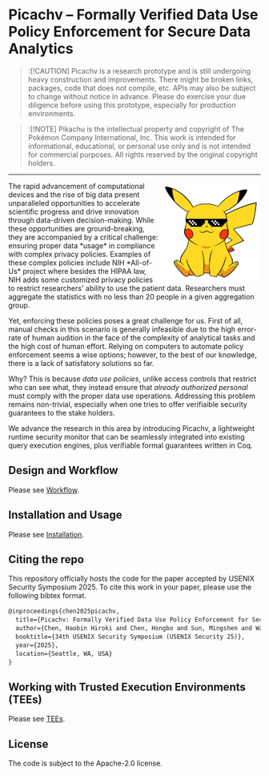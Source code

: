 # Picachv – Formally Verified Data Use Policy Enforcement for Secure Data Analytics

> :[!CAUTION]
> Picachv is a research prototype and is still undergoing heavy construction and improvements. There might be broken links, packages, code that does not compile, etc. APIs may also be subject to change without notice in advance. Please do exercise your due diligence before using this prototype, especially for production environments.

> :[!NOTE]
> Pikachu is the intellectual property and copyright of The Pokémon Company International, Inc. This work is intended for informational, educational, or personal use only and is not intended for commercial purposes. All rights reserved by the original copyright holders.

---

<img style="float:right" width=200 src="docs/pikachu.jpg">
The rapid advancement of computational devices and the rise of big data present unparalleled opportunities to accelerate scientific progress and drive innovation through data-driven decision-making. While these opportunities are ground-breaking, they are accompanied by a critical challenge: ensuring proper data *usage* in compliance with complex privacy policies. Examples of these complex policies include NIH *All-of-Us* project where besides the HIPAA law, NIH adds some customized privacy policies to restrict researchers' ability to use the patient data. Researchers must aggregate the statistics with no less than 20 people in a given aggregation group.

Yet, enforcing these policies poses a great challenge for us. First of all, manual checks in this scenario is generally infeasible due to the high error-rate of human audition in the face of the complexity of analytical tasks and the high cost of human effort. Relying on computers to automate policy enforcement seems a wise options; however, to the best of our knowledge, there is a lack of satisfatory solutions so far.

Why? This is because *data use policies*, unlike access controls that restrict who can see what, they instead ensure that *already authorized personal*  must comply with the proper data use operations. Addressing this problem remains non-trivial, especially when one tries to offer verifiaible security guarantees to the stake holders.

We advance the research in this area by introducing Picachv, a lightweight runtime security monitor that can be seamlessly integrated into existing query execution engines, plus verifiable formal guarantees written in Coq.

## Design and Workflow

Please see [Workflow](docs/workflow.md).

## Installation and Usage

Please see [Installation](docs/installation.md).

## Citing the repo

This repository officially hosts the code for the paper accepted by USENIX Security Symposium 2025. To cite this work in your paper, please use the following bibtex format.

```tex
@inproceedings{chen2025picachv,
  title={Picachv: Formally Verified Data Use Policy Enforcement for Secure Data Analytics},
  author={Chen, Haobin Hiroki and Chen, Hongbo and Sun, Mingshen and Wang, Chenghong and Wang, XiaoFeng},
  booktitle={34th USENIX Security Symposium (USENIX Security 25)},
  year={2025},
  location={Seattle, WA, USA}
}
```

## Working with Trusted Execution Environments (TEEs)

Please see [TEEs](docs/TEEs.md).

## License

The code is subject to the Apache-2.0 license.
